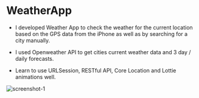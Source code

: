 # WeatherApp

- I developed Weather App to check the weather for the current location based on the GPS data from the iPhone as well as by searching for a city manually.

- I used Openweather API to get cities current weather data and 3 day / daily forecasts.

- Learn to use URLSession, RESTful API, Core Location and  Lottie animations well.

![screenshot-1](https://user-images.githubusercontent.com/107931897/228205413-8175b5f2-a9b3-4b38-8d15-f6e6a55baefb.png)


